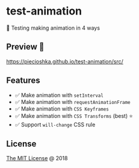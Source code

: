# test-animation

:ledger: Testing making animation in 4 ways

## Preview 🎉

<https://piecioshka.github.io/test-animation/src/>

## Features

* :white_check_mark: Make animation with `setInterval`
* :white_check_mark: Make animation with `requestAnimationFrame`
* :white_check_mark: Make animation with `CSS Keyframes`
* :white_check_mark: Make animation with `CSS Transforms` (best) :star:
* :white_check_mark: Support `will-change` CSS rule

## License

[The MIT License](http://piecioshka.mit-license.org) @ 2018

